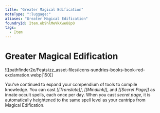 ```yaml
---
title: "Greater Magical Edification"
noteType: ":luggage:"
aliases: "Greater Magical Edification"
foundryId: Item.eb9hlMeVkXwe88pO
tags:
  - Item
---
```


# Greater Magical Edification
![[pathfinder2e/Feats/zz_asset-files/icons-sundries-books-book-red-exclamation.webp|150]]

You've continued to expand your compendium of tools to compile knowledge. You can cast _[[Translate]]_, _[[Mindlink]]_, and _[[Secret Page]]_ as innate occult spells, each once per day. When you cast _secret page_, it is automatically heightened to the same spell level as your cantrips from Magical Edification.
